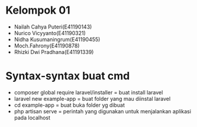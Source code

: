 # Kelompok 01
- Nailah Cahya Puteri(E41190143)
- Nurico Vicyyanto(E41190321)
- Nidha Kusumaningrum(E41190455)
- Moch.Fahrony(E41190878)
- Rhizki Dwi Pradhana(E41191339)

# Syntax-syntax buat cmd
- composer global require laravel/installer = buat install laravel
- laravel new example-app = buat folder yang mau diinstal laravel
- cd example-app = buat buka folder yg dibuat
- php artisan serve = perintah yang digunakan untuk menjalankan aplikasi pada localhost
